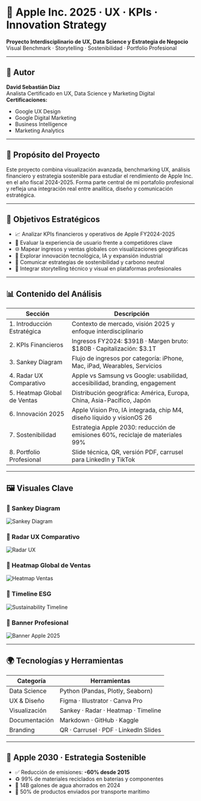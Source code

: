 # 🍏 Apple Inc. 2025 · UX · KPIs · Innovation Strategy

**Proyecto Interdisciplinario de UX, Data Science y Estrategia de Negocio**  
Visual Benchmark · Storytelling · Sostenibilidad · Portfolio Profesional  

---

## 👤 Autor

**David Sebastián Díaz**  
Analista Certificado en UX, Data Science y Marketing Digital  
**Certificaciones:**  
- Google UX Design  
- Google Digital Marketing  
- Business Intelligence  
- Marketing Analytics  

---

## 🧠 Propósito del Proyecto

Este proyecto combina visualización avanzada, benchmarking UX, análisis financiero y estrategia sostenible para estudiar el rendimiento de Apple Inc. en el año fiscal 2024-2025. Forma parte central de mi portafolio profesional y refleja una integración real entre analítica, diseño y comunicación estratégica.

---

## 🎯 Objetivos Estratégicos

- 📈 Analizar KPIs financieros y operativos de Apple FY2024-2025  
- 🧭 Evaluar la experiencia de usuario frente a competidores clave  
- 🌐 Mapear ingresos y ventas globales con visualizaciones geográficas  
- 🤖 Explorar innovación tecnológica, IA y expansión industrial  
- 🌱 Comunicar estrategias de sostenibilidad y carbono neutral  
- 🧩 Integrar storytelling técnico y visual en plataformas profesionales  

---

## 📊 Contenido del Análisis

| Sección | Descripción |
|--------|-------------|
| 1. Introducción Estratégica | Contexto de mercado, visión 2025 y enfoque interdisciplinario |
| 2. KPIs Financieros | Ingresos FY2024: $391B · Margen bruto: $180B · Capitalización: $3.1T |
| 3. Sankey Diagram | Flujo de ingresos por categoría: iPhone, Mac, iPad, Wearables, Servicios |
| 4. Radar UX Comparativo | Apple vs Samsung vs Google: usabilidad, accesibilidad, branding, engagement |
| 5. Heatmap Global de Ventas | Distribución geográfica: América, Europa, China, Asia-Pacífico, Japón |
| 6. Innovación 2025 | Apple Vision Pro, IA integrada, chip M4, diseño líquido y visionOS 26 |
| 7. Sostenibilidad | Estrategia Apple 2030: reducción de emisiones 60%, reciclaje de materiales 99% |
| 8. Portfolio Profesional | Slide técnica, QR, versión PDF, carrusel para LinkedIn y TikTok |

---

## 🖼️ Visuales Clave

### 📌 Sankey Diagram  
![Sankey Diagram](Presentation/Sankey-Revenue.png)

### 📌 Radar UX Comparativo  
![Radar UX](presentation/UX-Radar.png)

### 📌 Heatmap Global de Ventas  
![Heatmap Ventas](Presentation/Sales-Heatmap.png)

### 📌 Timeline ESG  
![Sustainability Timeline](Presentation/Sustainability-Timeline.png)

### 📌 Banner Profesional  
![Banner Apple 2025](presentation/Banner-Apple-2025.png)

---

## 🌍 Tecnologías y Herramientas

| Categoría | Herramientas |
|----------|---------------|
| Data Science | Python (Pandas, Plotly, Seaborn) |
| UX & Diseño | Figma · Illustrator · Canva Pro |
| Visualización | Sankey · Radar · Heatmap · Timeline |
| Documentación | Markdown · GitHub · Kaggle |
| Branding | QR · Carrusel · PDF · LinkedIn Slides |

---

## 🌱 Apple 2030 · Estrategia Sostenible

- ✅ Reducción de emisiones: **-60% desde 2015**  
- ♻️ 99% de materiales reciclados en baterías y componentes  
- 🌊 14B galones de agua ahorrados en 2024  
- 🚢 50% de productos enviados por transporte marítimo

